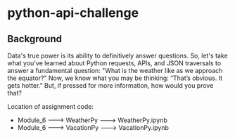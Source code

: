 # python-api-challenge

## Background
Data's true power is its ability to definitively answer questions. So, let's take what you've learned about Python requests, APIs, and JSON traversals to answer a fundamental question: "What is the weather like as we approach the equator?"
Now, we know what you may be thinking: “That’s obvious. It gets hotter.” But, if pressed for more information, how would you prove that?

Location of assignment code:
- Module_6 ---> WeatherPy ---> WeatherPy.ipynb
- Module_6 ---> VacationPy ---> VacationPy.ipynb
